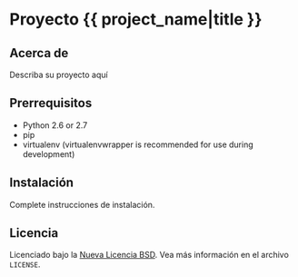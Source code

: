 # Proyecto {{ project_name|title }} #

## Acerca de ##

Describa su proyecto aquí

## Prerrequisitos ##

- Python 2.6 or 2.7
- pip
- virtualenv (virtualenvwrapper is recommended for use during development)

## Instalación ##

Complete instrucciones de instalación.


Licencia
-------
Licenciado bajo la  [Nueva Licencia BSD][BSD]. Vea más 
información en el archivo ``LICENSE``.

[BSD]: http://opensource.org/licenses/BSD-3-Clause
